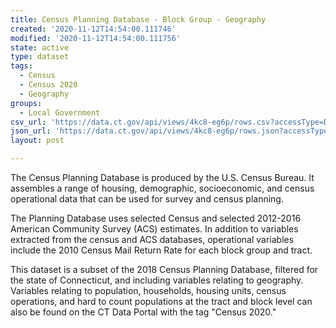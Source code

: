 ```yaml
---
title: Census Planning Database - Block Group - Geography
created: '2020-11-12T14:54:00.111746'
modified: '2020-11-12T14:54:00.111756'
state: active
type: dataset
tags:
  - Census
  - Census 2020
  - Geography
groups:
  - Local Government
csv_url: 'https://data.ct.gov/api/views/4kc8-eg6p/rows.csv?accessType=DOWNLOAD'
json_url: 'https://data.ct.gov/api/views/4kc8-eg6p/rows.json?accessType=DOWNLOAD'
layout: post

---
```

The Census Planning Database is produced by the U.S. Census Bureau. It assembles a range of housing, demographic, socioeconomic, and census operational data that can be used for survey and census planning. 

The Planning Database uses selected Census and selected 2012-2016 American Community Survey (ACS) estimates. In addition to variables extracted from the census and ACS databases, operational variables include the 2010 Census Mail Return Rate for each block group and tract.

This dataset is a subset of the 2018 Census Planning Database, filtered for the state of Connecticut, and including variables relating to geography. Variables relating to population, households, housing units, census operations, and hard to count populations at the tract and block level can also be found on the CT Data Portal with the tag "Census 2020."
